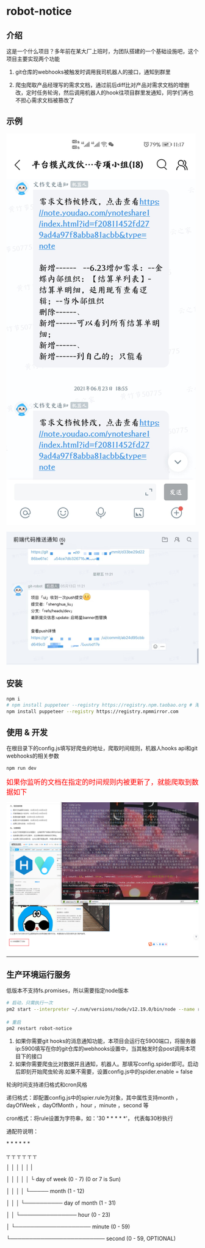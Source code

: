 # robot-notice

## 介绍

这是一个什么项目？多年前在某大厂上班时，为团队搭建的一个基础设施吧，这个项目主要实现两个功能

1. git仓库的webhooks被触发时调用我司机器人的接口，通知到群里

2. 爬虫爬取产品经理写的需求文档，通过前后diff比对产品对需求文档的增删改，定时任务轮询，然后调用机器人的hook往项目群里发通知，同学们再也不担心需求文档被篡改了

## 示例

![](https://raw.githubusercontent.com/lovelyJason/robot-notice/master/public/images/document-hook.jpg)

![](https://raw.githubusercontent.com/lovelyJason/robot-notice/master/public/images/git-hook.jpeg)

## 安装

```bash
npm i
# npm install puppeteer --registry https://registry.npm.taobao.org # 淘宝镜像换了地址
npm install puppeteer --registry https://registry.npmmirror.com
```

## 使用 & 开发

在根目录下的config.js填写好爬虫的地址，爬取时间规则，机器人hooks api和git webhooks的相关参数

```bash
npm run dev
```

<span style="color: red;font-size: 18px;">如果你监听的文档在指定的时间规则内被更新了，就能爬取到数据如下</span>

![](./public/images/spider-notice.png)

---


## 生产环境运行服务

低版本不支持fs.promises，所以需要指定node版本

```bash
# 启动，只需执行一次
pm2 start --interpreter ~/.nvm/versions/node/v12.19.0/bin/node --name robot-notice npm -- run start

# 重启
pm2 restart robot-notice
```

1. 如果你需要git hooks的消息通知功能，本项目会运行在5900端口，将服务器ip:5900填写在你的git仓库的webhooks设置中，当其触发时会post调用本项目下的接口
2. 如果你需要爬虫比对数据并且通知，机器人。那填写config.spider即可。启动后即刻开始爬虫轮询.如果不需要，设置config.js中的spider.enable = false

轮询时间支持递归格式和cron风格

递归格式：即配置config.js中的spier.rule为对象，其中属性支持month ，dayOfWeek ，dayOfMonth ，hour ，minute ，second 等

cron格式：将rule设置为字符串，如：'30 * * * * *'， 代表每30秒执行

通配符说明：


\*  \*  \*  \*  \*  \*

┬ ┬ ┬ ┬ ┬ ┬

│ │ │ │ │  |

│ │ │ │ │ └ day of week (0 - 7) (0 or 7 is Sun)

│ │ │ │ └───── month (1 - 12)

│ │ │ └────────── day of month (1 - 31)

│ │ └─────────────── hour (0 - 23)

│ └──────────────────── minute (0 - 59)

└───────────────────────── second (0 - 59, OPTIONAL)
